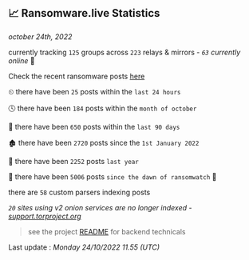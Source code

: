 
## 📈 Ransomware.live Statistics
_october 24th, 2022_

currently tracking `125` groups across `223` relays & mirrors - _`63` currently online_ 📡

Check the recent ransomware posts [here](https://www.ransomware.live/#/recentposts)


⏲ there have been `25` posts within the `last 24 hours`

🕓 there have been `184` posts within the `month of october`

📅 there have been `650` posts within the `last 90 days`

🏚 there have been `2720` posts since the `1st January 2022`

🚀 there have been `2252` posts `last year`

🦕 there have been `5006` posts `since the dawn of ransomwatch` 🐣

there are `58` custom parsers indexing posts

_`20` sites using v2 onion services are no longer indexed - [support.torproject.org](https://support.torproject.org/onionservices/v2-deprecation/)_

> see the project [README](https://github.com/jmousqueton/ransomwatch#readme) for backend technicals



Last update : _Monday 24/10/2022 11.55 (UTC)_

